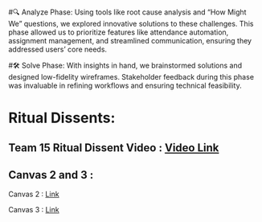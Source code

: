 #🔍 Analyze Phase:
Using tools like root cause analysis and “How Might We” questions, we explored innovative solutions to these challenges. This phase allowed us to prioritize features like attendance automation, assignment management, and streamlined communication, ensuring they addressed users’ core needs.

#🛠️ Solve Phase:
With insights in hand, we brainstormed solutions and designed low-fidelity wireframes. Stakeholder feedback during this phase was invaluable in refining workflows and ensuring technical feasibility.

# Ritual Dissents:

## Team 15 Ritual Dissent Video : [Video Link](https://youtu.be/UvKb9dlre_I)

## Canvas 2 and 3 :
Canvas 2 : [Link](https://app.mural.co/t/designthinkingprojectiitm5488/m/designthinkingprojectiitm5488/1730641751564/32302919dbe9de46862738bfa8c1a5188ba596de?sender=ua65982fa5e7f74971ab28893)

Canvas 3 : [Link](https://app.mural.co/t/designthinkingprojectiitm5488/m/designthinkingprojectiitm5488/1730645216212/4d9d54c58f32102c81d7d358439da08ab05df9d4?sender=ua65982fa5e7f74971ab28893)

